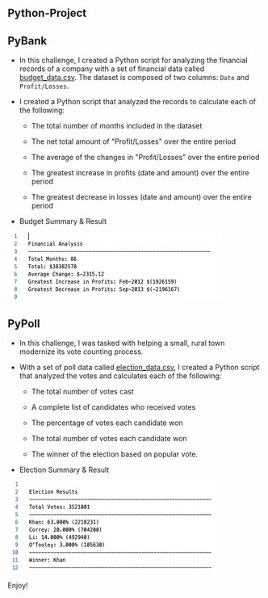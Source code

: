 ## Python-Project

## PyBank

* In this challenge, I created a Python script for analyzing the financial records of a company with a set of financial data called [budget_data.csv](PyBank/Resources/budget_data.csv). The dataset is composed of two columns: `Date` and `Profit/Losses`. 

* I created a Python script that analyzed the records to calculate each of the following:

  * The total number of months included in the dataset

  * The net total amount of "Profit/Losses" over the entire period

  * The average of the changes in "Profit/Losses" over the entire period

  * The greatest increase in profits (date and amount) over the entire period

  * The greatest decrease in losses (date and amount) over the entire period
  
* Budget Summary & Result


![Budget_result](Readme_Images/Budget_result.png)
  
 ## PyPoll

* In this challenge, I was tasked with helping a small, rural town modernize its vote counting process.

* With a set of poll data called [election_data.csv](PyPoll/Resources/election_data.csv), I created a Python script that analyzed the votes and calculates each of the following:

  * The total number of votes cast

  * A complete list of candidates who received votes

  * The percentage of votes each candidate won

  * The total number of votes each candidate won

  * The winner of the election based on popular vote.

* Election Summary & Result


![Election_result](Readme_Images/Election_result.png)


Enjoy!
